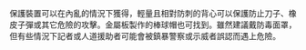 [Title]: # (公民抗爭)
[Order]: # (3)

保護裝置可以在內亂的情況下獲得，輕量且相對防刺的背心可以保護防止刀子、橡皮子彈或其它危險的攻擊。金屬板製作的棒球帽也可找到。雖然建議戴防毒面罩，但有些情況下記者或人道援助者可能會被鎮暴警察或示威者誤認而遇上危險。